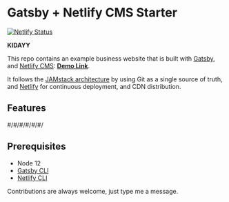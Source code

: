 # Gatsby + Netlify CMS Starter

[![Netlify Status](https://api.netlify.com/api/v1/badges/0e5cd07d-d731-4d35-8518-727f2b4d2d61/deploy-status)](https://app.netlify.com/sites/kidayy/deploys)

**KIDAYY**

This repo contains an example business website that is built with [Gatsby](https://www.gatsbyjs.org/), and [Netlify CMS](https://www.netlifycms.org): **[Demo Link](https://gatsby-netlify-cms.netlify.com/)**.

It follows the [JAMstack architecture](https://jamstack.org) by using Git as a single source of truth, and [Netlify](https://www.netlify.com) for continuous deployment, and CDN distribution.

## Features
 #/#/#/#/#/#/
## Prerequisites

- Node 12
- [Gatsby CLI](https://www.gatsbyjs.org/docs/)
- [Netlify CLI](https://github.com/netlify/cli)

Contributions are always welcome, just type me a message.
